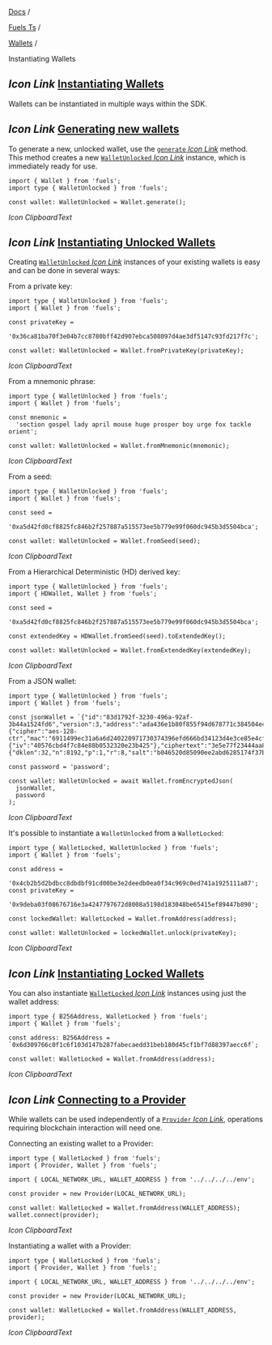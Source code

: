 [Docs](https://docs.fuel.network/) /

[Fuels Ts](https://docs.fuel.network/docs/fuels-ts/) /

[Wallets](https://docs.fuel.network/docs/fuels-ts/wallets/) /

Instantiating Wallets

## _Icon Link_ [Instantiating Wallets](https://docs.fuel.network/docs/fuels-ts/wallets/instantiating-wallets/\#instantiating-wallets)

Wallets can be instantiated in multiple ways within the SDK.

## _Icon Link_ [Generating new wallets](https://docs.fuel.network/docs/fuels-ts/wallets/instantiating-wallets/\#generating-new-wallets)

To generate a new, unlocked wallet, use the [`generate` _Icon Link_](https://fuels-ts-docs-api.vercel.app/classes/_fuel_ts_account.Wallet.html#generate) method. This method creates a new [`WalletUnlocked` _Icon Link_](https://fuels-ts-docs-api.vercel.app/classes/_fuel_ts_account.WalletUnlocked.html) instance, which is immediately ready for use.

```fuel_Box fuel_Box-idXKMmm-css
import { Wallet } from 'fuels';
import type { WalletUnlocked } from 'fuels';

const wallet: WalletUnlocked = Wallet.generate();
```

_Icon ClipboardText_

## _Icon Link_ [Instantiating Unlocked Wallets](https://docs.fuel.network/docs/fuels-ts/wallets/instantiating-wallets/\#instantiating-unlocked-wallets)

Creating [`WalletUnlocked` _Icon Link_](https://fuels-ts-docs-api.vercel.app/classes/_fuel_ts_account.WalletUnlocked.html) instances of your existing wallets is easy and can be done in several ways:

From a private key:

```fuel_Box fuel_Box-idXKMmm-css
import type { WalletUnlocked } from 'fuels';
import { Wallet } from 'fuels';

const privateKey =
  '0x36ca81ba70f3e04b7cc8780bff42d907ebca508097d4ae3df5147c93fd217f7c';

const wallet: WalletUnlocked = Wallet.fromPrivateKey(privateKey);
```

_Icon ClipboardText_

From a mnemonic phrase:

```fuel_Box fuel_Box-idXKMmm-css
import type { WalletUnlocked } from 'fuels';
import { Wallet } from 'fuels';

const mnemonic =
  'section gospel lady april mouse huge prosper boy urge fox tackle orient';

const wallet: WalletUnlocked = Wallet.fromMnemonic(mnemonic);
```

_Icon ClipboardText_

From a seed:

```fuel_Box fuel_Box-idXKMmm-css
import type { WalletUnlocked } from 'fuels';
import { Wallet } from 'fuels';

const seed =
  '0xa5d42fd0cf8825fc846b2f257887a515573ee5b779e99f060dc945b3d5504bca';

const wallet: WalletUnlocked = Wallet.fromSeed(seed);
```

_Icon ClipboardText_

From a Hierarchical Deterministic (HD) derived key:

```fuel_Box fuel_Box-idXKMmm-css
import type { WalletUnlocked } from 'fuels';
import { HDWallet, Wallet } from 'fuels';

const seed =
  '0xa5d42fd0cf8825fc846b2f257887a515573ee5b779e99f060dc945b3d5504bca';

const extendedKey = HDWallet.fromSeed(seed).toExtendedKey();

const wallet: WalletUnlocked = Wallet.fromExtendedKey(extendedKey);
```

_Icon ClipboardText_

From a JSON wallet:

```fuel_Box fuel_Box-idXKMmm-css
import type { WalletUnlocked } from 'fuels';
import { Wallet } from 'fuels';

const jsonWallet = `{"id":"83d1792f-3230-496a-92af-3b44a1524fd6","version":3,"address":"ada436e1b80f855f94d678771c384504e46335f571aa244f11b5a70fe3e61644","crypto":{"cipher":"aes-128-ctr","mac":"6911499ec31a6a6d240220971730374396efd666bd34123d4e3ce85e4cf248c6","cipherparams":{"iv":"40576cbd4f7c84e88b0532320e23b425"},"ciphertext":"3e5e77f23444aa86b397dbc62e14d8b7d3fd7c7fe209e066bb7df17eca398129","kdf":"scrypt","kdfparams":{"dklen":32,"n":8192,"p":1,"r":8,"salt":"b046520d85090ee2abd6285174f37bc01e28846b6bb5edc03ae5f7c13aec03d2"}}}`;

const password = 'password';

const wallet: WalletUnlocked = await Wallet.fromEncryptedJson(
  jsonWallet,
  password
);
```

_Icon ClipboardText_

It's possible to instantiate a `WalletUnlocked` from a `WalletLocked`:

```fuel_Box fuel_Box-idXKMmm-css
import type { WalletLocked, WalletUnlocked } from 'fuels';
import { Wallet } from 'fuels';

const address =
  '0x4cb2b5d2bdbcc8dbdbf91cd00be3e2deedb0ea0f34c969c0ed741a1925111a87';
const privateKey =
  '0x9deba03f08676716e3a4247797672d8008a5198d183048be65415ef89447b890';

const lockedWallet: WalletLocked = Wallet.fromAddress(address);

const wallet: WalletUnlocked = lockedWallet.unlock(privateKey);
```

_Icon ClipboardText_

## _Icon Link_ [Instantiating Locked Wallets](https://docs.fuel.network/docs/fuels-ts/wallets/instantiating-wallets/\#instantiating-locked-wallets)

You can also instantiate [`WalletLocked` _Icon Link_](https://fuels-ts-docs-api.vercel.app/classes/_fuel_ts_account.WalletLocked.html) instances using just the wallet address:

```fuel_Box fuel_Box-idXKMmm-css
import type { B256Address, WalletLocked } from 'fuels';
import { Wallet } from 'fuels';

const address: B256Address = `0x6d309766c0f1c6f103d147b287fabecaedd31beb180d45cf1bf7d88397aecc6f`;

const wallet: WalletLocked = Wallet.fromAddress(address);
```

_Icon ClipboardText_

## _Icon Link_ [Connecting to a Provider](https://docs.fuel.network/docs/fuels-ts/wallets/instantiating-wallets/\#connecting-to-a-provider)

While wallets can be used independently of a [`Provider` _Icon Link_](https://fuels-ts-docs-api.vercel.app/classes/_fuel_ts_account.Provider.html), operations requiring blockchain interaction will need one.

Connecting an existing wallet to a Provider:

```fuel_Box fuel_Box-idXKMmm-css
import type { WalletLocked } from 'fuels';
import { Provider, Wallet } from 'fuels';

import { LOCAL_NETWORK_URL, WALLET_ADDRESS } from '../../../../env';

const provider = new Provider(LOCAL_NETWORK_URL);

const wallet: WalletLocked = Wallet.fromAddress(WALLET_ADDRESS);
wallet.connect(provider);
```

_Icon ClipboardText_

Instantiating a wallet with a Provider:

```fuel_Box fuel_Box-idXKMmm-css
import type { WalletLocked } from 'fuels';
import { Provider, Wallet } from 'fuels';

import { LOCAL_NETWORK_URL, WALLET_ADDRESS } from '../../../../env';

const provider = new Provider(LOCAL_NETWORK_URL);

const wallet: WalletLocked = Wallet.fromAddress(WALLET_ADDRESS, provider);
```

_Icon ClipboardText_